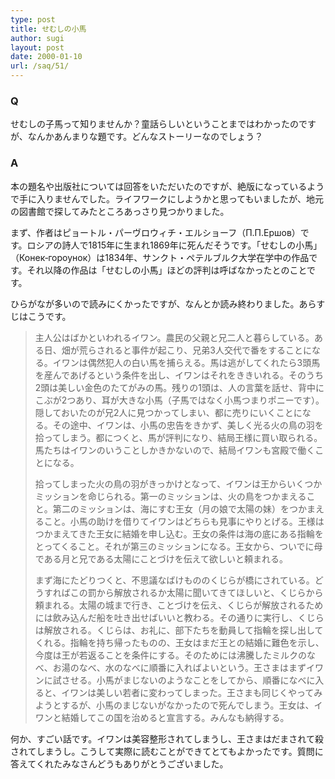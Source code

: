 ```yaml
---
type: post
title: せむしの小馬
author: sugi
layout: post
date: 2000-01-10
url: /saq/51/
---
```

### Q 

せむしの子馬って知りませんか？童話らしいということまではわかったのですが、なんかあんまりな題です。どんなストーリーなのでしょう？

### A 

本の題名や出版社については回答をいただいたのですが、絶版になっているようで手に入りませんでした。ライフワークにしようかと思ってもいましたが、地元の図書館で探してみたところあっさり見つかりました。

まず、作者はピョートル・パーヴロウィチ・エルショーフ（&#1055;.&#1055;.&Epsilon;&#1088;&#1096;&#1086;&#1074;）です。ロシアの詩人で1815年に生まれ1869年に死んだそうです。「せむしの小馬」（&#1050;&#1086;&#1085;&#1077;&#1082;‐&#1075;&#1086;&#1088;&#1086;&#1091;&#1085;&#1086;&#1082;）は1834年、サンクト・ペテルブルク大学在学中の作品です。それ以降の作品は「せむしの小馬」ほどの評判は呼ばなかったとのことです。

ひらがなが多いので読みにくかったですが、なんとか読み終わりました。あらすじはこうです。

> 主人公はばかといわれるイワン。農民の父親と兄二人と暮らしている。ある日、畑が荒らされると事件が起こり、兄弟3人交代で番をすることになる。イワンは偶然犯人の白い馬を捕らえる。馬は逃がしてくれたら3頭馬を産んであげるという条件を出し、イワンはそれをききいれる。そのうち2頭は美しい金色のたてがみの馬。残りの1頭は、人の言葉を話せ、背中にこぶが2つあり、耳が大きな小馬（子馬ではなく小馬つまりポニーです）。隠しておいたのが兄2人に見つかってしまい、都に売りにいくことになる。その途中、イワンは、小馬の忠告をきかず、美しく光る火の鳥の羽を拾ってしまう。都につくと、馬が評判になり、結局王様に買い取られる。馬たちはイワンのいうことしかきかないので、結局イワンも宮殿で働くことになる。
> 
> 拾ってしまった火の鳥の羽がきっかけとなって、イワンは王からいくつかミッションを命じられる。第一のミッションは、火の鳥をつかまえること。第二のミッションは、海にすむ王女（月の娘で太陽の妹）をつかまえること。小馬の助けを借りてイワンはどちらも見事にやりとげる。王様はつかまえてきた王女に結婚を申し込む。王女の条件は海の底にある指輪をとってくること。それが第三のミッションになる。王女から、ついでに母である月と兄である太陽にことづけを伝えて欲しいと頼まれる。
> 
> まず海にたどりつくと、不思議なばけもののくじらが橋にされている。どうすればこの罰から解放されるか太陽に聞いてきてほしいと、くじらから頼まれる。太陽の城まで行き、ことづけを伝え、くじらが解放されるためには飲み込んだ船を吐き出せばいいと教わる。その通りに実行し、くじらは解放される。くじらは、お礼に、部下たちを動員して指輪を探し出してくれる。指輪を持ち帰ったものの、王女はまだ王との結婚に難色を示し、今度は王が若返ることを条件にする。そのためには沸騰したミルクのなべ、お湯のなべ、水のなべに順番に入ればよいという。王さまはまずイワンに試させる。小馬がまじないのようなことをしてから、順番になべに入ると、イワンは美しい若者に変わってしまった。王さまも同じくやってみようとするが、小馬のまじないがなかったので死んでしまう。王女は、イワンと結婚してこの国を治めると宣言する。みんなも納得する。

何か、すごい話です。イワンは美容整形されてしまうし、王さまはだまされて殺されてしまうし。こうして実際に読むことができてとてもよかったです。質問に答えてくれたみなさんどうもありがとうございました。